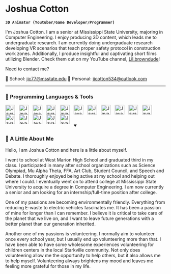 
# Joshua Cotton
**`3D Animator (Youtuber/Game Developer/Programmer)`**

I'm Joshua Cotton. I am a senior at Mississippi State University, majoring in Computer Engineering. I enjoy producing 3D content, which leads me to undergraduate research. I am currently doing undergraduate research developing VR scenarios that teach proper safety protocol in construction work zones. Additionally, I produce insightful and captivating short films utilizing Blender. Check them out on my YouTube channel, [Lil.browndude](https://www.youtube.com/@lil.browndude5278)! 

Need to contact me?

📧 School: jic77@msstate.edu                    📧 Personal: jicotton534@outlook.com

---

### 🔨 Programming Languages & Tools
<img align="left" alt="Java" width="30px" style="padding-right:10px;" src="https://cdn.jsdelivr.net/gh/devicons/devicon/icons/c/c-original.svg"/>
<img align="left" alt="Java" width="30px" style="padding-right:10px;" src="https://cdn.jsdelivr.net/gh/devicons/devicon/icons/csharp/csharp-original.svg"/>  
<img align="left" alt="Java" width="30px" style="padding-right:10px;" src="https://cdn.jsdelivr.net/gh/devicons/devicon/icons/cplusplus/cplusplus-line.svg"/>
<img align="left" alt="Java" width="30px" style="padding-right:10px;" src="https://cdn.jsdelivr.net/gh/devicons/devicon/icons/python/python-plain.svg"/>
<img align="left" alt="Java" width="30px" style="padding-right:10px;" src="https://cdn.jsdelivr.net/gh/devicons/devicon/icons/java/java-original.svg"/>
<img align="left" alt="Java" width="30px" style="padding-right:10px;" src="https://cdn.jsdelivr.net/gh/devicons/devicon/icons/kotlin/kotlin-original.svg"/>

<img align="left" alt="Java" width="30px" style="padding-right:10px;" src="https://cdn.jsdelivr.net/gh/devicons/devicon/icons/unity/unity-original.svg" />
<img align="left" alt="Java" width="30px" style="padding-right:10px;" src="https://cdn.jsdelivr.net/gh/devicons/devicon/icons/godot/godot-original.svg" />
<img align="left" alt="Java" width="30px" style="padding-right:10px;" src="https://cdn.jsdelivr.net/gh/devicons/devicon/icons/blender/blender-original.svg" />
<img align="left" alt="Java" width="30px" style="padding-right:10px;" src="https://cdn.jsdelivr.net/gh/devicons/devicon/icons/photoshop/photoshop-plain.svg" />
<img align="left" alt="Java" width="30px" style="padding-right:10px;" src="https://cdn.jsdelivr.net/gh/devicons/devicon/icons/premierepro/premierepro-original.svg" />
<img align="left" alt="Java" width="30px" style="padding-right:10px;" src="https://cdn.jsdelivr.net/gh/devicons/devicon/icons/github/github-original.svg"/>
<img align="left" alt="Java" width="30px" style="padding-right:10px;" src="https://cdn.jsdelivr.net/gh/devicons/devicon/icons/visualstudio/visualstudio-plain.svg" />
<img align="left" alt="Java" width="30px" style="padding-right:10px;" src="https://cdn.jsdelivr.net/gh/devicons/devicon/icons/vscode/vscode-original.svg" />
<img align="left" alt="Java" width="30px" style="padding-right:10px;" src="https://cdn.jsdelivr.net/gh/devicons/devicon/icons/atom/atom-original.svg" />
<img align="left" alt="Java" width="30px" style="padding-right:10px;" src="https://cdn.jsdelivr.net/gh/devicons/devicon/icons/matlab/matlab-original.svg" />
<br />

#

<details open>
  <summary><h3> 👋 A Little About Me</h3></summary>
  
  Hello, I am Joshua Cotton and here is a little about myself.
          
  I went to school at West Marion High School and graduated third in my class. I participated in many
  after school organizations such as Science Olympiad, Mu Alpha Theta, FFA, Art Club, Student Council, and Speech and Debate. I thoroughly enjoyed being active at my
  school and helping out where I could. I eventually went on to attend college at Mississippi State University to acquire a degree in Computer Engineering. I am now
  currently a senior and am looking for an internship/full-time position after college.
  
  One of my passions are becoming environmentally friendly. Everything from reducing E-waste to electric vehicles fascinates me. It has been a passion of mine for
  longer than I can remember. I believe it is critical to take care of the planet that we live on, and I want to leave future generations with a better planet than our
  generation inherited.
  
  Another one of my passions is volunteering. I normally aim to volunteer once every school year, but I usually end up volunteering more than that. I have been able to
  have some wholesome experiences volunteering for children centers in the local Starkville community. Not only does volunteering allow me the opportunity to help
  others, but it also allows me to help myself. Volunteering always brightens my mood and leaves me feeling more grateful for those in my life.

<!--
**Joshua5437/Joshua5437** is a ✨ _special_ ✨ repository because its `README.md` (this file) appears on your GitHub profile.

Here are some ideas to get you started:

- 🔭 I’m currently working on ...
- 🌱 I’m currently learning ...
- 👯 I’m looking to collaborate on ...
- 🤔 I’m looking for help with ...
- 💬 Ask me about ...
- 📫 How to reach me: ...
- 😄 Pronouns: ...
- ⚡ Fun fact: ...
-->
